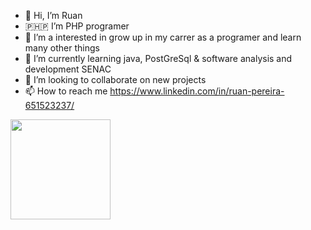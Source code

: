 - 👋 Hi, I’m Ruan
- 🇵​​​​​🇭​​​​​🇵​​​​​ I’m PHP programer
- 👀 I’m a interested in grow up in my carrer as a programer and learn many other things
- 🌱 I’m currently learning java, PostGreSql & software analysis and development SENAC
- 💞️ I’m looking to collaborate on new projects 
- 📫 How to reach me https://www.linkedin.com/in/ruan-pereira-651523237/
<img height="160em" src="https://github-readme-stats.vercel.app/api/top-langs/?username=jhonRPdoe&layout=compact&langs_count=7&theme=tokyonight"/>
<!---
jhonRPdoe/jhonRPdoe is a ✨ special ✨ repository because its `README.md` (this file) appears on your GitHub profile.
You can click the Preview link to take a look at your changes.
--->
